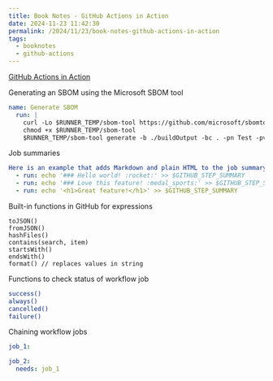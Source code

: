 ```yaml
---
title: Book Notes - GitHub Actions in Action
date: 2024-11-23 11:42:30
permalink: /2024/11/23/book-notes-github-actions-in-action
tags:
  - booknotes
  - github-actions
---
```


[GitHub Actions in Action](https://www.manning.com/books/github-actions-in-action)

Generating an SBOM using the Microsoft SBOM tool

```yaml
name: Generate SBOM
  run: |
    curl -Lo $RUNNER_TEMP/sbom-tool https://github.com/microsoft/sbomtool/releases/latest/download/sbom-tool-linux-x64
    chmod +x $RUNNER_TEMP/sbom-tool
    $RUNNER_TEMP/sbom-tool generate -b ./buildOutput -bc . -pn Test -pv 1.0.0 -ps mycompany -nsb https://sbom.mycompany.com -V Verbose
```

Job summaries

```yaml
Here is an example that adds Markdown and plain HTML to the job summary:
  - run: echo '### Hello world! :rocket:' >> $GITHUB_STEP_SUMMARY
  - run: echo '### Love this feature! :medal_sports:' >> $GITHUB_STEP_SUMMARY
  - run: echo '<h1>Great feature!</h1>' >> $GITHUB_STEP_SUMMARY
```

Built-in functions in GitHub for expressions

```shell
toJSON()
fromJSON()
hashFiles()
contains(search, item)
startsWith()
endsWith()
format() // replaces values in string
```

Functions to check status of workflow job

```bash
success()
always()
cancelled()
failure()
```

Chaining workflow jobs

```yaml
job_1:

job_2:
  needs: job_1
```
